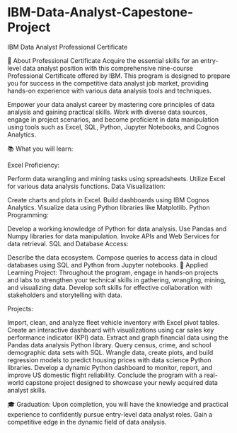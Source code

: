 # IBM-Data-Analyst-Capestone-Project

IBM Data Analyst Professional Certificate

📍 About Professional Certificate
Acquire the essential skills for an entry-level data analyst position with this comprehensive nine-course Professional Certificate offered by IBM. This program is designed to prepare you for success in the competitive data analyst job market, providing hands-on experience with various data analysis tools and techniques.

Empower your data analyst career by mastering core principles of data analysis and gaining practical skills. Work with diverse data sources, engage in project scenarios, and become proficient in data manipulation using tools such as Excel, SQL, Python, Jupyter Notebooks, and Cognos Analytics.

📚 What you will learn:

Excel Proficiency:

Perform data wrangling and mining tasks using spreadsheets.
Utilize Excel for various data analysis functions.
Data Visualization:

Create charts and plots in Excel.
Build dashboards using IBM Cognos Analytics.
Visualize data using Python libraries like Matplotlib.
Python Programming:

Develop a working knowledge of Python for data analysis.
Use Pandas and Numpy libraries for data manipulation.
Invoke APIs and Web Services for data retrieval.
SQL and Database Access:

Describe the data ecosystem.
Compose queries to access data in cloud databases using SQL and Python from Jupyter notebooks.
🔧 Applied Learning Project:
Throughout the program, engage in hands-on projects and labs to strengthen your technical skills in gathering, wrangling, mining, and visualizing data. Develop soft skills for effective collaboration with stakeholders and storytelling with data.

Projects:

Import, clean, and analyze fleet vehicle inventory with Excel pivot tables.
Create an interactive dashboard with visualizations using car sales key performance indicator (KPI) data.
Extract and graph financial data using the Pandas data analysis Python library.
Query census, crime, and school demographic data sets with SQL.
Wrangle data, create plots, and build regression models to predict housing prices with data science Python libraries.
Develop a dynamic Python dashboard to monitor, report, and improve US domestic flight reliability.
Conclude the program with a real-world capstone project designed to showcase your newly acquired data analyst skills.

🎓 Graduation:
Upon completion, you will have the knowledge and practical experience to confidently pursue entry-level data analyst roles. Gain a competitive edge in the dynamic field of data analysis.